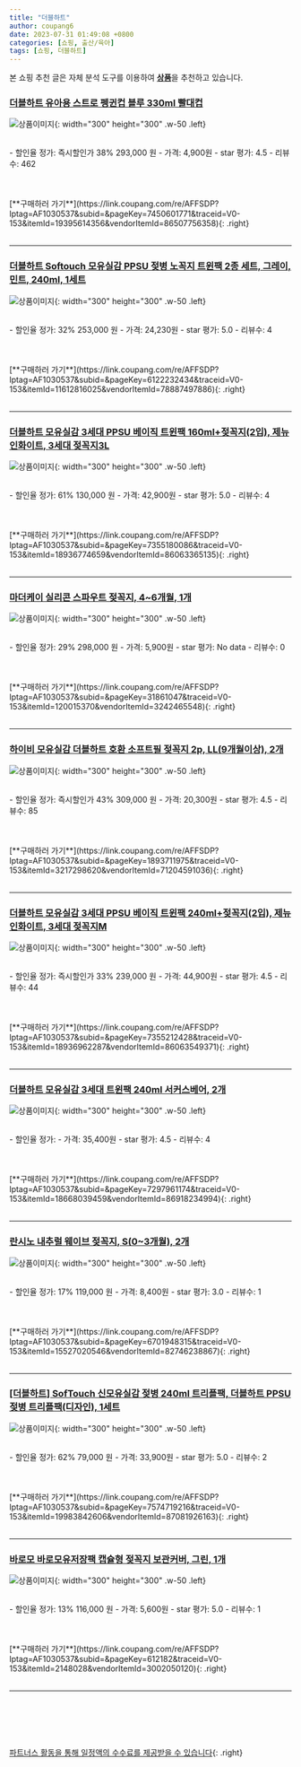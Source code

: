 ```yaml
---
title: "더블하트"
author: coupang6
date: 2023-07-31 01:49:08 +0800
categories: [쇼핑, 출산/육아]
tags: [쇼핑, 더블하트]
---
```


본 쇼핑 추천 글은 자체 분석 도구를 이용하여 [**상품**](https://link.coupang.com/a/bao1ui)을 추천하고 있습니다.

### [더블하트 유아용 스트로 펭귄컵 블루 330ml 빨대컵](https://link.coupang.com/re/AFFSDP?lptag=AF1030537&subid=&pageKey=7450601771&traceid=V0-153&itemId=19395614356&vendorItemId=86507756358)

![상품이미지](https://thumbnail10.coupangcdn.com/thumbnails/remote/230x230ex/image/vendor_inventory/957a/c5e987ffaa924114c8cb0a358cc3601a3c45742f5f5d5c32de250094cc25.jpg){: width="300" height="300" .w-50 .left}


<br>
- 할인율 정가: 즉시할인가 38%  293,000   원
- 가격: 4,900원
- star 평가: 4.5
- 리뷰수: 462
<br>
<br>
<br>
<br>
[**구매하러 가기**](https://link.coupang.com/re/AFFSDP?lptag=AF1030537&subid=&pageKey=7450601771&traceid=V0-153&itemId=19395614356&vendorItemId=86507756358){: .right}
<br>
<br>

---

### [더블하트 Softouch 모유실감 PPSU 젖병 노꼭지 트윈팩 2종 세트, 그레이, 민트, 240ml, 1세트](https://link.coupang.com/re/AFFSDP?lptag=AF1030537&subid=&pageKey=6122232434&traceid=V0-153&itemId=11612816025&vendorItemId=78887497886)

![상품이미지](https://thumbnail10.coupangcdn.com/thumbnails/remote/230x230ex/image/rs_quotation_api/wkikiako/a21af948083a4886b0fcd591a2d4fb6f.jpg){: width="300" height="300" .w-50 .left}


<br>
- 할인율 정가: 32%  253,000   원
- 가격: 24,230원
- star 평가: 5.0
- 리뷰수: 4
<br>
<br>
<br>
<br>
[**구매하러 가기**](https://link.coupang.com/re/AFFSDP?lptag=AF1030537&subid=&pageKey=6122232434&traceid=V0-153&itemId=11612816025&vendorItemId=78887497886){: .right}
<br>
<br>

---

### [더블하트 모유실감 3세대 PPSU 베이직 트윈팩 160ml+젖꼭지(2입), 제뉴인화이트, 3세대 젖꼭지3L](https://link.coupang.com/re/AFFSDP?lptag=AF1030537&subid=&pageKey=7355180086&traceid=V0-153&itemId=18936774659&vendorItemId=86063365135)

![상품이미지](https://thumbnail6.coupangcdn.com/thumbnails/remote/230x230ex/image/vendor_inventory/e11a/930fc2e08eca9f1605f292d96832f8992f3bfe5644ae9f63106de6f2248e.jpg){: width="300" height="300" .w-50 .left}


<br>
- 할인율 정가: 61%  130,000   원
- 가격: 42,900원
- star 평가: 5.0
- 리뷰수: 4
<br>
<br>
<br>
<br>
[**구매하러 가기**](https://link.coupang.com/re/AFFSDP?lptag=AF1030537&subid=&pageKey=7355180086&traceid=V0-153&itemId=18936774659&vendorItemId=86063365135){: .right}
<br>
<br>

---

### [마더케이 실리콘 스파우트 젖꼭지, 4~6개월, 1개](https://link.coupang.com/re/AFFSDP?lptag=AF1030537&subid=&pageKey=31861047&traceid=V0-153&itemId=120015370&vendorItemId=3242465548)

![상품이미지](https://thumbnail9.coupangcdn.com/thumbnails/remote/230x230ex/image/product/image/vendoritem/2018/08/09/3242465548/e7d95d62-af42-45c0-8506-36259d2b80bd.jpg){: width="300" height="300" .w-50 .left}


<br>
- 할인율 정가: 29%  298,000   원
- 가격: 5,900원
- star 평가: No data
- 리뷰수: 0
<br>
<br>
<br>
<br>
[**구매하러 가기**](https://link.coupang.com/re/AFFSDP?lptag=AF1030537&subid=&pageKey=31861047&traceid=V0-153&itemId=120015370&vendorItemId=3242465548){: .right}
<br>
<br>

---

### [하이비 모유실감 더블하트 호환 소프트필 젖꼭지 2p, LL(9개월이상), 2개](https://link.coupang.com/re/AFFSDP?lptag=AF1030537&subid=&pageKey=1893711975&traceid=V0-153&itemId=3217298620&vendorItemId=71204591036)

![상품이미지](https://thumbnail10.coupangcdn.com/thumbnails/remote/230x230ex/image/retail/images/2020/07/22/21/2/ef7d6988-f706-4a61-9d55-c5938997724c.jpg){: width="300" height="300" .w-50 .left}


<br>
- 할인율 정가: 즉시할인가 43%  309,000   원
- 가격: 20,300원
- star 평가: 4.5
- 리뷰수: 85
<br>
<br>
<br>
<br>
[**구매하러 가기**](https://link.coupang.com/re/AFFSDP?lptag=AF1030537&subid=&pageKey=1893711975&traceid=V0-153&itemId=3217298620&vendorItemId=71204591036){: .right}
<br>
<br>

---

### [더블하트 모유실감 3세대 PPSU 베이직 트윈팩 240ml+젖꼭지(2입), 제뉴인화이트, 3세대 젖꼭지M](https://link.coupang.com/re/AFFSDP?lptag=AF1030537&subid=&pageKey=7355212428&traceid=V0-153&itemId=18936962287&vendorItemId=86063549371)

![상품이미지](https://thumbnail7.coupangcdn.com/thumbnails/remote/230x230ex/image/vendor_inventory/93ec/4354ce23afe5cea62f046b4bd1641b0c9ddec114898baddcaec545a3e738.jpg){: width="300" height="300" .w-50 .left}


<br>
- 할인율 정가: 즉시할인가 33%  239,000   원
- 가격: 44,900원
- star 평가: 4.5
- 리뷰수: 44
<br>
<br>
<br>
<br>
[**구매하러 가기**](https://link.coupang.com/re/AFFSDP?lptag=AF1030537&subid=&pageKey=7355212428&traceid=V0-153&itemId=18936962287&vendorItemId=86063549371){: .right}
<br>
<br>

---

### [더블하트 모유실감 3세대 트윈팩 240ml 서커스베어, 2개](https://link.coupang.com/re/AFFSDP?lptag=AF1030537&subid=&pageKey=7297961174&traceid=V0-153&itemId=18668039459&vendorItemId=86918234994)

![상품이미지](https://thumbnail9.coupangcdn.com/thumbnails/remote/230x230ex/image/vendor_inventory/308c/3873e1be6072c48134d59da6040d4e6a4070c8d0324b142b0d3e89d8cef2.jpg){: width="300" height="300" .w-50 .left}


<br>
- 할인율 정가: 
- 가격: 35,400원
- star 평가: 4.5
- 리뷰수: 4
<br>
<br>
<br>
<br>
[**구매하러 가기**](https://link.coupang.com/re/AFFSDP?lptag=AF1030537&subid=&pageKey=7297961174&traceid=V0-153&itemId=18668039459&vendorItemId=86918234994){: .right}
<br>
<br>

---

### [란시노 내추럴 웨이브 젖꼭지, S(0~3개월), 2개](https://link.coupang.com/re/AFFSDP?lptag=AF1030537&subid=&pageKey=6701948315&traceid=V0-153&itemId=15527020546&vendorItemId=82746238867)

![상품이미지](https://thumbnail8.coupangcdn.com/thumbnails/remote/230x230ex/image/rs_quotation_api/my4ml6ko/835092e48383403394404e6a9b9a260f.jpg){: width="300" height="300" .w-50 .left}


<br>
- 할인율 정가: 17%  119,000   원
- 가격: 8,400원
- star 평가: 3.0
- 리뷰수: 1
<br>
<br>
<br>
<br>
[**구매하러 가기**](https://link.coupang.com/re/AFFSDP?lptag=AF1030537&subid=&pageKey=6701948315&traceid=V0-153&itemId=15527020546&vendorItemId=82746238867){: .right}
<br>
<br>

---

### [[더블하트] SofTouch 신모유실감 젖병 240ml 트리플팩, 더블하트 PPSU젖병 트리플팩(디자인), 1세트](https://link.coupang.com/re/AFFSDP?lptag=AF1030537&subid=&pageKey=7574719216&traceid=V0-153&itemId=19983842606&vendorItemId=87081926163)

![상품이미지](https://thumbnail7.coupangcdn.com/thumbnails/remote/230x230ex/image/vendor_inventory/8315/e49e9b2d5434b2d1ed684915d3ba1a8d9c4da3350feb7c52bdca536b0867.jpg){: width="300" height="300" .w-50 .left}


<br>
- 할인율 정가: 62%  79,000   원
- 가격: 33,900원
- star 평가: 5.0
- 리뷰수: 2
<br>
<br>
<br>
<br>
[**구매하러 가기**](https://link.coupang.com/re/AFFSDP?lptag=AF1030537&subid=&pageKey=7574719216&traceid=V0-153&itemId=19983842606&vendorItemId=87081926163){: .right}
<br>
<br>

---

### [바로모 바로모유저장팩 캡슐형 젖꼭지 보관커버, 그린, 1개](https://link.coupang.com/re/AFFSDP?lptag=AF1030537&subid=&pageKey=612182&traceid=V0-153&itemId=2148028&vendorItemId=3002050120)

![상품이미지](https://thumbnail7.coupangcdn.com/thumbnails/remote/230x230ex/image/product/image/vendoritem/2016/04/01/3002050120/13eea671-d2c5-422f-94fd-3206bda44525.jpg){: width="300" height="300" .w-50 .left}


<br>
- 할인율 정가: 13%  116,000   원
- 가격: 5,600원
- star 평가: 5.0
- 리뷰수: 1
<br>
<br>
<br>
<br>
[**구매하러 가기**](https://link.coupang.com/re/AFFSDP?lptag=AF1030537&subid=&pageKey=612182&traceid=V0-153&itemId=2148028&vendorItemId=3002050120){: .right}
<br>
<br>

---
<br><br><br><br><br> [파트너스 활동을 통해 일정액의 수수료를 제공받을 수 있습니다](https://link.coupang.com/a/bao1ui){: .right}